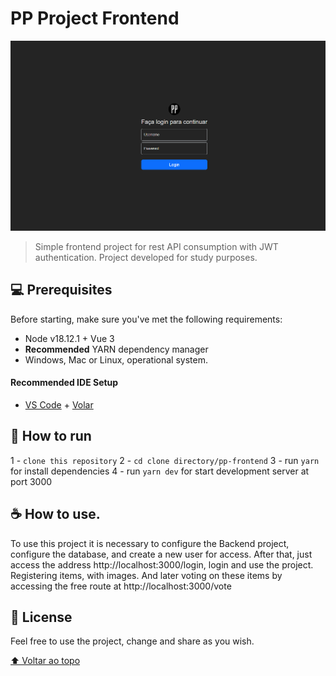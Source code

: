 <h1 id='project-name'>PP Project Frontend</h1>

<img src="first-page.png" alt="exemplo imagem">

> Simple frontend project for rest API consumption with JWT authentication. Project developed for study purposes.

## 💻 Prerequisites

Before starting, make sure you've met the following requirements:

* Node v18.12.1 + Vue 3 
* **Recommended** YARN dependency manager
* Windows, Mac or Linux, operational system.


#### Recommended IDE Setup

- [VS Code](https://code.visualstudio.com/) + [Volar](https://marketplace.visualstudio.com/items?itemName=Vue.volar)

## 🚀 How to run

1 - `clone this repository`
2 - `cd clone directory/pp-frontend`
3 - run `yarn` for install dependencies
4 - run `yarn dev` for start development server at port 3000



## ☕ How to use.

To use this project it is necessary to configure the Backend project, configure the database, and create a new user for access.
After that, just access the address http://localhost:3000/login, login and use the project. Registering items, with images. And later voting on these items by accessing the free route at http://localhost:3000/vote


## 📝 License

Feel free to use the project, change and share as you wish.


[⬆ Voltar ao topo](#project-name)<br>